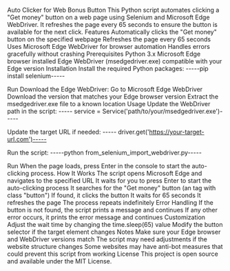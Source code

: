 Auto Clicker for Web Bonus Button
This Python script automates clicking a "Get money" button on a web page using Selenium and Microsoft Edge WebDriver. It refreshes the page every 65 seconds to ensure the button is available for the next click.
Features
Automatically clicks the "Get money" button on the specified webpage
Refreshes the page every 65 seconds
Uses Microsoft Edge WebDriver for browser automation
Handles errors gracefully without crashing
Prerequisites
Python 3.x
Microsoft Edge browser installed
Edge WebDriver (msedgedriver.exe) compatible with your Edge version
Installation
Install the required Python packages:
-----pip install selenium-----

Run
Download the Edge WebDriver:
Go to Microsoft Edge WebDriver
Download the version that matches your Edge browser version
Extract the msedgedriver.exe file to a known location
Usage
Update the WebDriver path in the script:
----- service = Service('path/to/your/msedgedriver.exe')-----

Update the target URL if needed:
----- driver.get('https://your-target-url.com')-----

Run the script:
  -----python from_selenium_import_webdriver.py-----

Run
When the page loads, press Enter in the console to start the auto-clicking process.
How It Works
The script opens Microsoft Edge and navigates to the specified URL
It waits for you to press Enter to start the auto-clicking process
It searches for the "Get money" button (an <a> tag with class "button")
If found, it clicks the button
It waits for 65 seconds
It refreshes the page
The process repeats indefinitely
Error Handling
If the button is not found, the script prints a message and continues
If any other error occurs, it prints the error message and continues
Customization
Adjust the wait time by changing the time.sleep(65) value
Modify the button selector if the target element changes
Notes
Make sure your Edge browser and WebDriver versions match
The script may need adjustments if the website structure changes
Some websites may have anti-bot measures that could prevent this script from working
License
This project is open source and available under the MIT License.

